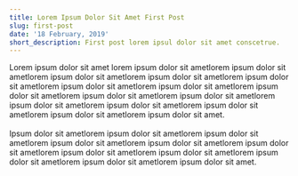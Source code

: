 ```yaml
---
title: Lorem Ipsum Dolor Sit Amet First Post
slug: first-post
date: '18 February, 2019'
short_description: First post lorem ipsul dolor sit amet conscetrue.
---
```


Lorem ipsum dolor sit amet lorem ipsum dolor sit ametlorem ipsum dolor sit ametlorem ipsum dolor sit ametlorem ipsum dolor sit ametlorem ipsum dolor sit ametlorem ipsum dolor sit ametlorem ipsum dolor sit ametlorem ipsum dolor sit ametlorem ipsum dolor sit ametlorem ipsum dolor sit ametlorem ipsum dolor sit ametlorem ipsum dolor sit ametlorem ipsum dolor sit ametlorem ipsum dolor sit ametlorem ipsum dolor sit amet. 
<br/> <br/>
Ipsum dolor sit ametlorem ipsum dolor sit ametlorem ipsum dolor sit ametlorem ipsum dolor sit ametlorem ipsum dolor sit ametlorem ipsum dolor sit ametlorem ipsum dolor sit ametlorem ipsum dolor sit ametlorem ipsum dolor sit ametlorem ipsum dolor sit ametlorem ipsum dolor sit amet.